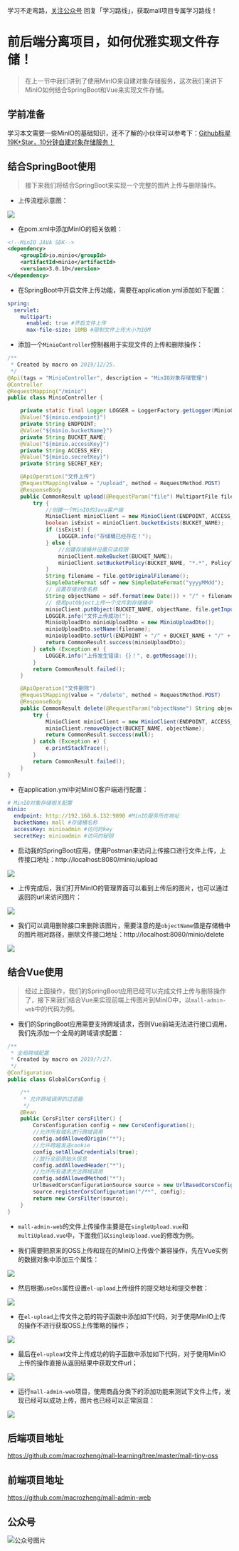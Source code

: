 学习不走弯路，[关注公众号](#公众号) 回复「学习路线」，获取mall项目专属学习路线！

# 前后端分离项目，如何优雅实现文件存储！

> 在上一节中我们讲到了使用MinIO来自建对象存储服务，这次我们来讲下MinIO如何结合SpringBoot和Vue来实现文件存储。

## 学前准备

学习本文需要一些MinIO的基础知识，还不了解的小伙伴可以参考下：[Github标星19K+Star，10分钟自建对象存储服务！](https://mp.weixin.qq.com/s/kvLZRqgm1lEITm1j6rzJ0A)

## 结合SpringBoot使用

> 接下来我们将结合SpringBoot来实现一个完整的图片上传与删除操作。

- 上传流程示意图：

![](../images/minio_use_22.png)

- 在pom.xml中添加MinIO的相关依赖：

```xml
<!--MinIO JAVA SDK-->
<dependency>
    <groupId>io.minio</groupId>
    <artifactId>minio</artifactId>
    <version>3.0.10</version>
</dependency>
```

- 在SpringBoot中开启文件上传功能，需要在application.yml添加如下配置：

```yaml
spring:
  servlet:
    multipart:
      enabled: true #开启文件上传
      max-file-size: 10MB #限制文件上传大小为10M
```

- 添加一个`MinioController`控制器用于实现文件的上传和删除操作：

```java
/**
 * Created by macro on 2019/12/25.
 */
@Api(tags = "MinioController", description = "MinIO对象存储管理")
@Controller
@RequestMapping("/minio")
public class MinioController {

    private static final Logger LOGGER = LoggerFactory.getLogger(MinioController.class);
    @Value("${minio.endpoint}")
    private String ENDPOINT;
    @Value("${minio.bucketName}")
    private String BUCKET_NAME;
    @Value("${minio.accessKey}")
    private String ACCESS_KEY;
    @Value("${minio.secretKey}")
    private String SECRET_KEY;

    @ApiOperation("文件上传")
    @RequestMapping(value = "/upload", method = RequestMethod.POST)
    @ResponseBody
    public CommonResult upload(@RequestParam("file") MultipartFile file) {
        try {
            //创建一个MinIO的Java客户端
            MinioClient minioClient = new MinioClient(ENDPOINT, ACCESS_KEY, SECRET_KEY);
            boolean isExist = minioClient.bucketExists(BUCKET_NAME);
            if (isExist) {
                LOGGER.info("存储桶已经存在！");
            } else {
                //创建存储桶并设置只读权限
                minioClient.makeBucket(BUCKET_NAME);
                minioClient.setBucketPolicy(BUCKET_NAME, "*.*", PolicyType.READ_ONLY);
            }
            String filename = file.getOriginalFilename();
            SimpleDateFormat sdf = new SimpleDateFormat("yyyyMMdd");
            // 设置存储对象名称
            String objectName = sdf.format(new Date()) + "/" + filename;
            // 使用putObject上传一个文件到存储桶中
            minioClient.putObject(BUCKET_NAME, objectName, file.getInputStream(), file.getContentType());
            LOGGER.info("文件上传成功!");
            MinioUploadDto minioUploadDto = new MinioUploadDto();
            minioUploadDto.setName(filename);
            minioUploadDto.setUrl(ENDPOINT + "/" + BUCKET_NAME + "/" + objectName);
            return CommonResult.success(minioUploadDto);
        } catch (Exception e) {
            LOGGER.info("上传发生错误: {}！", e.getMessage());
        }
        return CommonResult.failed();
    }

    @ApiOperation("文件删除")
    @RequestMapping(value = "/delete", method = RequestMethod.POST)
    @ResponseBody
    public CommonResult delete(@RequestParam("objectName") String objectName) {
        try {
            MinioClient minioClient = new MinioClient(ENDPOINT, ACCESS_KEY, SECRET_KEY);
            minioClient.removeObject(BUCKET_NAME, objectName);
            return CommonResult.success(null);
        } catch (Exception e) {
            e.printStackTrace();
        }
        return CommonResult.failed();
    }
}
```

- 在application.yml中对MinIO客户端进行配置：

```yaml
# MinIO对象存储相关配置
minio:
  endpoint: http://192.168.6.132:9090 #MinIO服务所在地址
  bucketName: mall #存储桶名称
  accessKey: minioadmin #访问的key
  secretKey: minioadmin #访问的秘钥
```

- 启动我的SpringBoot应用，使用Postman来访问上传接口进行文件上传，上传接口地址：http://localhost:8080/minio/upload

![](../images/minio_use_14.png)

- 上传完成后，我们打开MinIO的管理界面可以看到上传后的图片，也可以通过返回的url来访问图片：

![](../images/minio_use_15.png)

- 我们可以调用删除接口来删除该图片，需要注意的是`objectName`值是存储桶中的图片相对路径，删除文件接口地址：http://localhost:8080/minio/delete

![](../images/minio_use_16.png)


## 结合Vue使用

> 经过上面操作，我们的SpringBoot应用已经可以完成文件上传与删除操作了，接下来我们结合Vue来实现前端上传图片到MinIO中，以`mall-admin-web`中的代码为例。

- 我们的SpringBoot应用需要支持跨域请求，否则Vue前端无法进行接口调用，我们先添加一个全局的跨域请求配置：

```java
/**
 * 全局跨域配置
 * Created by macro on 2019/7/27.
 */
@Configuration
public class GlobalCorsConfig {

    /**
     * 允许跨域调用的过滤器
     */
    @Bean
    public CorsFilter corsFilter() {
        CorsConfiguration config = new CorsConfiguration();
        //允许所有域名进行跨域调用
        config.addAllowedOrigin("*");
        //允许跨越发送cookie
        config.setAllowCredentials(true);
        //放行全部原始头信息
        config.addAllowedHeader("*");
        //允许所有请求方法跨域调用
        config.addAllowedMethod("*");
        UrlBasedCorsConfigurationSource source = new UrlBasedCorsConfigurationSource();
        source.registerCorsConfiguration("/**", config);
        return new CorsFilter(source);
    }
}
```

- `mall-admin-web`的文件上传操作主要是在`singleUpload.vue`和`multiUpload.vue`中，下面我们以`singleUpload.vue`的修改为例。

- 我们需要把原来的OSS上传和现在的MinIO上传做个兼容操作，先在Vue实例的数据对象中添加三个属性：

![](../images/minio_use_17.png)

- 然后根据`useOss`属性设置`el-upload`上传组件的提交地址和提交参数：

![](../images/minio_use_18.png)

- 在`el-upload`上传文件之前的钩子函数中添加如下代码，对于使用MinIO上传的操作不进行获取OSS上传策略的操作；

![](../images/minio_use_19.png)

- 最后在`el-upload`文件上传成功的钩子函数中添加如下代码，对于使用MinIO上传的操作直接从返回结果中获取文件url；

![](../images/minio_use_20.png)

- 运行`mall-admin-web`项目，使用商品分类下的添加功能来测试下文件上传，发现已经可以成功上传，图片也已经可以正常回显：

![](../images/minio_use_21.png)

## 后端项目地址

https://github.com/macrozheng/mall-learning/tree/master/mall-tiny-oss

## 前端项目地址

https://github.com/macrozheng/mall-admin-web

## 公众号

![公众号图片](http://macro-oss.oss-cn-shenzhen.aliyuncs.com/mall/banner/qrcode_for_macrozheng_258.jpg)

